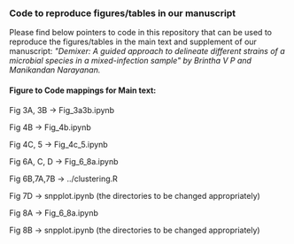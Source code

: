 
### Code to reproduce figures/tables in our manuscript
Please find below pointers to code in this repository that can be used to reproduce the figures/tables in the main text and supplement of our manuscript: _"Demixer: A guided approach to delineate different strains of a microbial species in a mixed-infection sample" by Brintha V P and Manikandan Narayanan._

#### Figure to Code mappings for Main text:

Fig 3A, 3B -> Fig_3a3b.ipynb

Fig 4B -> Fig_4b.ipynb

Fig 4C, 5 -> Fig_4c_5.ipynb

Fig 6A, C, D -> Fig_6_8a.ipynb

Fig 6B,7A,7B -> ../clustering.R

Fig 7D -> snpplot.ipynb (the directories to be changed appropriately)

Fig 8A -> Fig_6_8a.ipynb

Fig 8B -> snpplot.ipynb (the directories to be changed appropriately)
